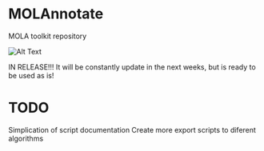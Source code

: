 # MOLAnnotate
MOLA toolkit repository 

![Alt Text](https://github.com/eng-motionlab/molannotate/blob/master/figures/annotation_pipeline.png)

IN RELEASE!!!
It will be constantly update in the next weeks, but is ready to be used as is!



# TODO
Simplication of script documentation
Create more export scripts to diferent algorithms